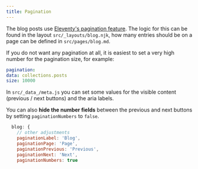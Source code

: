 ```yaml
---
title: Pagination
---
```


The blog posts use [Eleventy's pagination feature](https://www.11ty.dev/docs/pagination/). The logic for this can be found in the layout `src/_layouts/blog.njk`, how many entries should be on a page can be defined in `src/pages/blog.md`.

If you do not want any pagination at all, it is easiest to set a very high number for the pagination size, for example:

```yaml
pagination:
data: collections.posts
size: 10000
```

In `src/_data_/meta.js` you can set some values for the visible content (previous / next buttons) and the aria labels.

You can also **hide the number fields** between the previous and next buttons by setting `paginationNumbers` to `false`.

```js
  blog: {
    // other adjustments
    paginationLabel: 'Blog',
    paginationPage: 'Page',
    paginationPrevious: 'Previous',
    paginationNext: 'Next',
    paginationNumbers: true
```
